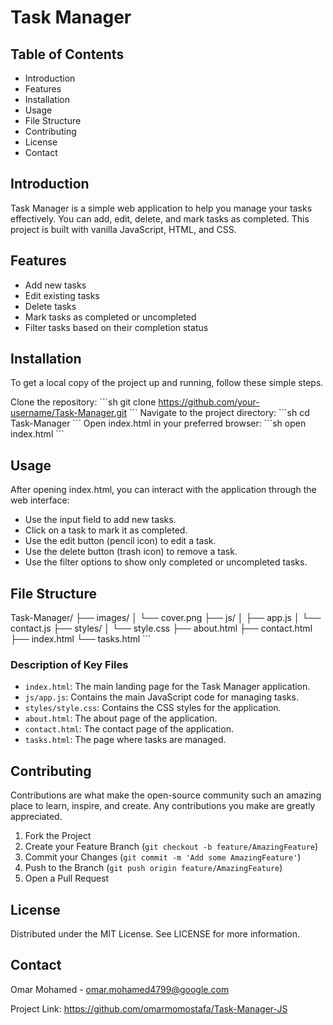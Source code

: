 # Task Manager

## Table of Contents
- Introduction
- Features
- Installation
- Usage
- File Structure
- Contributing
- License
- Contact

## Introduction
Task Manager is a simple web application to help you manage your tasks effectively. You can add, edit, delete, and mark tasks as completed. This project is built with vanilla JavaScript, HTML, and CSS.

## Features
- Add new tasks
- Edit existing tasks
- Delete tasks
- Mark tasks as completed or uncompleted
- Filter tasks based on their completion status

## Installation
To get a local copy of the project up and running, follow these simple steps.

Clone the repository:
\`\`\`sh
git clone https://github.com/your-username/Task-Manager.git
\`\`\`
Navigate to the project directory:
\`\`\`sh
cd Task-Manager
\`\`\`
Open index.html in your preferred browser:
\`\`\`sh
open index.html
\`\`\`

## Usage
After opening index.html, you can interact with the application through the web interface:
- Use the input field to add new tasks.
- Click on a task to mark it as completed.
- Use the edit button (pencil icon) to edit a task.
- Use the delete button (trash icon) to remove a task.
- Use the filter options to show only completed or uncompleted tasks.

## File Structure
Task-Manager/
├── images/
│   └── cover.png
├── js/
│   ├── app.js
│   └── contact.js
├── styles/
│   └── style.css
├── about.html
├── contact.html
├── index.html
└── tasks.html
\`\`\`
### Description of Key Files
- `index.html`: The main landing page for the Task Manager application.
- `js/app.js`: Contains the main JavaScript code for managing tasks.
- `styles/style.css`: Contains the CSS styles for the application.
- `about.html`: The about page of the application.
- `contact.html`: The contact page of the application.
- `tasks.html`: The page where tasks are managed.

## Contributing
Contributions are what make the open-source community such an amazing place to learn, inspire, and create. Any contributions you make are greatly appreciated.
1. Fork the Project
2. Create your Feature Branch (`git checkout -b feature/AmazingFeature`)
3. Commit your Changes (`git commit -m 'Add some AmazingFeature'`)
4. Push to the Branch (`git push origin feature/AmazingFeature`)
5. Open a Pull Request

## License
Distributed under the MIT License. See LICENSE for more information.

## Contact
Omar Mohamed - omar.mohamed4799@google.com

Project Link: https://github.com/omarmomostafa/Task-Manager-JS
